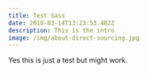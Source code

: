 ```yaml
---
title: Test Sass
date: 2018-03-14T13:23:53.482Z
description: This is the intro
image: /img/about-direct-sourcing.jpg
---
```

Yes this is just a test but might work.
